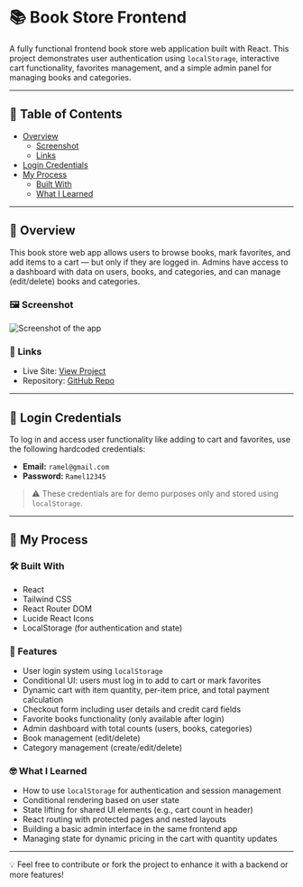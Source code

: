 # 📚 Book Store Frontend

A fully functional frontend book store web application built with React. This project demonstrates user authentication using `localStorage`, interactive cart functionality, favorites management, and a simple admin panel for managing books and categories.

---

## 📑 Table of Contents

- [Overview](#overview)
  - [Screenshot](#screenshot)
  - [Links](#links)
- [Login Credentials](#login-credentials)
- [My Process](#my-process)
  - [Built With](#built-with)
  - [What I Learned](#what-i-learned)

---

## 📖 Overview

This book store web app allows users to browse books, mark favorites, and add items to a cart — but only if they are logged in. Admins have access to a dashboard with data on users, books, and categories, and can manage (edit/delete) books and categories.

### 🖼️ Screenshot

![Screenshot of the app](./screenshot.png)

### 🔗 Links

- Live Site: [View Project](https://your-live-site-link.com)
- Repository: [GitHub Repo](https://github.com/your-username/book-store-frontend)

---

## 🔐 Login Credentials

To log in and access user functionality like adding to cart and favorites, use the following hardcoded credentials:

- **Email:** `ramel@gmail.com`  
- **Password:** `Ramel12345`

> ⚠️ These credentials are for demo purposes only and stored using `localStorage`.

---

## 🔧 My Process

### 🛠️ Built With

- React
- Tailwind CSS
- React Router DOM
- Lucide React Icons
- LocalStorage (for authentication and state)

### 🚀 Features

- User login system using `localStorage`
- Conditional UI: users must log in to add to cart or mark favorites
- Dynamic cart with item quantity, per-item price, and total payment calculation
- Checkout form including user details and credit card fields
- Favorite books functionality (only available after login)
- Admin dashboard with total counts (users, books, categories)
- Book management (edit/delete)
- Category management (create/edit/delete)

### 🤓 What I Learned

- How to use `localStorage` for authentication and session management
- Conditional rendering based on user state
- State lifting for shared UI elements (e.g., cart count in header)
- React routing with protected pages and nested layouts
- Building a basic admin interface in the same frontend app
- Managing state for dynamic pricing in the cart with quantity updates

---

💡 Feel free to contribute or fork the project to enhance it with a backend or more features!
